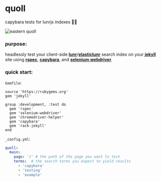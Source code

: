 # quoll
capybara tests for lunrjs indexes 🐀🌒

![eastern quoll](https://upload.wikimedia.org/wikipedia/en/3/39/Eastern_Quoll_%28Fawn%29.JPG)

### purpose:

headlessly test your client-side **[lunr](https://lunrjs.com/)**/**[elasticlunr](http://elasticlunr.com/)** search index on your **[jekyll](jekyllrb.com)** site using **[rspec](http://rspec.info/)**, **[capybara](http://teamcapybara.github.io/capybara/)**, and **[selenium webdriver](https://www.seleniumhq.org/projects/webdriver/)**.

### quick start:

`Gemfile`:

```
source 'https://rubygems.org'
gem 'jekyll'

group :development, :test do
  gem 'rspec'
  gem 'selenium-webdriver'
  gem 'chromedriver-helper'
  gem 'capybara'
  gem 'rack-jekyll'
end
```

`_config.yml`:

```yaml
quoll:
  main:
    page: '/' # the path of the page you want to test
    terms:  # the search terms you expect to yield results
      - 'capybara'
      - 'testing'
      - 'example'
```
